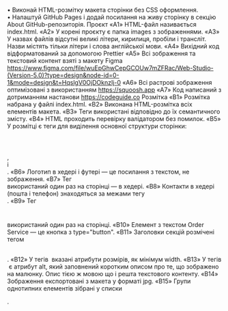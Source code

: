 • Виконай HTML-розмітку макета сторінки без CSS оформлення.<br>
• Налаштуй GitHub Pages і додай посилання на живу сторінку в секцію About GitHub-репозиторія.
Проєкт
«A1» HTML-файл називається index.html.
«A2» У корені проєкту є папка images з зображеннями.
«A3» У назвах файлів відсутні великі літери, кирилиця, пробіли і трансліт. Назви містять тільки літери і слова англійської мови.
«A4» Вихідний код відформатований за допомогою Prettier 
«A5» Всі зображення та текстовий контент взяті з макету Figma https://www.figma.com/file/wuEpGhwCepGCOUw7mZFRac/Web-Studio-(Version-5.0)?type=design&node-id=0-1&mode=design&t=HqslgV0OjDOknzIj-0
«A6» Всі растрові зображення оптимізовані з використанням https://squoosh.app
«A7» Код написаний з дотриманням настанови https://codeguide.co
Розмітка
«B1» Розмітка набрана у файлі index.html.
«B2» Виконана HTML-розмітка всіх елементів макета.
«B3» Теги використані відповідно до їх семантичного змісту.
«B4» HTML проходить перевірку валідатором без помилок.
«B5» У розмітці є теги для виділення основної структури сторінки: <header></header>, <main></main> і <footer></footer>.
«B6» Логотип в хедері і футері — це посилання з текстом, не зображення.
«B7» Тег <nav></nav> використаний один раз на сторінці — в хедері.
«B8» Контакти в хедері (пошта і телефон) знаходяться за межами тегу <nav></nav>.
«B9» Тег <h1></h1> використаний один раз на сторінці.
«B10» Елемент з текстом Order Service — це кнопка з type="button".
«B11» Заголовки секцій розмічені тегом <h2></h2>.
«B12» У тегів <img/> вказані атрибути розмірів, як мінімум width.
«B13» У тегів <img/> є атрибут alt, який заповнений коротким описом про те, що зображено на малюнку. Опис тією ж мовою що і решта текстового контенту.
«B14» Зображення експортовані з макета у форматі jpg.
«B15» Групи однотипних елементів зібрані у списки <ul></ul>.
